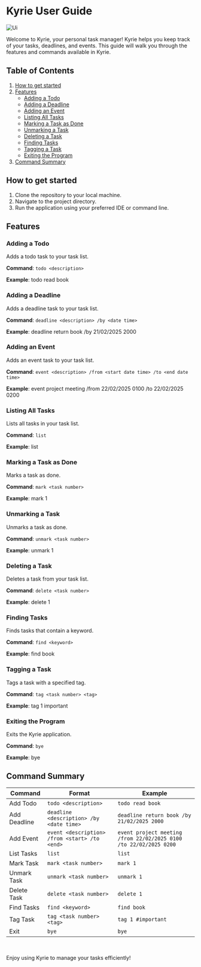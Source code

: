 # Kyrie User Guide

![Ui](https://thegrimbee.github.io/ip/Ui.png)

Welcome to Kyrie, your personal task manager! Kyrie helps you keep track of your tasks, deadlines, and events. This guide will walk you through the features and commands available in Kyrie.

## Table of Contents

1. [How to get started](#how-to-get-started)
2. [Features](#features)
   - [Adding a Todo](#adding-a-todo)
   - [Adding a Deadline](#adding-a-deadline)
   - [Adding an Event](#adding-an-event)
   - [Listing All Tasks](#listing-all-tasks)
   - [Marking a Task as Done](#marking-a-task-as-done)
   - [Unmarking a Task](#unmarking-a-task)
   - [Deleting a Task](#deleting-a-task)
   - [Finding Tasks](#finding-tasks)
   - [Tagging a Task](#tagging-a-task)
   - [Exiting the Program](#exiting-the-program)
3. [Command Summary](#command-summary)

## How to get started

1. Clone the repository to your local machine.
2. Navigate to the project directory.
3. Run the application using your preferred IDE or command line.

## Features

### Adding a Todo

Adds a todo task to your task list.

**Command**: `todo <description>`

**Example**: todo read book

### Adding a Deadline

Adds a deadline task to your task list.

**Command**: `deadline <description> /by <date time>`

**Example**: deadline return book /by 21/02/2025 2000

### Adding an Event

Adds an event task to your task list.

**Command**: `event <description> /from <start date time> /to <end date time>`

**Example**: event project meeting /from 22/02/2025 0100 /to 22/02/2025 0200

### Listing All Tasks

Lists all tasks in your task list.

**Command**: `list`

**Example**: list

### Marking a Task as Done

Marks a task as done.

**Command**: `mark <task number>`

**Example**: mark 1

### Unmarking a Task

Unmarks a task as done.

**Command**: `unmark <task number>`

**Example**: unmark 1

### Deleting a Task

Deletes a task from your task list.

**Command**: `delete <task number>`

**Example**: delete 1

### Finding Tasks

Finds tasks that contain a keyword.

**Command**: `find <keyword>`

**Example**: find book

### Tagging a Task

Tags a task with a specified tag.

**Command**: `tag <task number> <tag>`

**Example**: tag 1 important

### Exiting the Program

Exits the Kyrie application.

**Command**: `bye`

**Example**: bye

## Command Summary

| Command         | Format                                      | Example                                      |
|-----------------|---------------------------------------------|----------------------------------------------|
| Add Todo        | `todo <description>`                        | `todo read book`                             |
| Add Deadline    | `deadline <description> /by <date time>`    | `deadline return book /by 21/02/2025 2000`   |
| Add Event       | `event <description> /from <start> /to <end>` | `event project meeting /from 22/02/2025 0100 /to 22/02/2025 0200` |
| List Tasks      | `list`                                      | `list`                                       |
| Mark Task       | `mark <task number>`                        | `mark 1`                                     |
| Unmark Task     | `unmark <task number>`                      | `unmark 1`                                   |
| Delete Task     | `delete <task number>`                      | `delete 1`                                   |
| Find Tasks      | `find <keyword>`                            | `find book`                                  |
| Tag Task        | `tag <task number> <tag>`                   | `tag 1 #important`                           |
| Exit            | `bye`                                       | `bye`                                        |


<br>

Enjoy using Kyrie to manage your tasks efficiently!